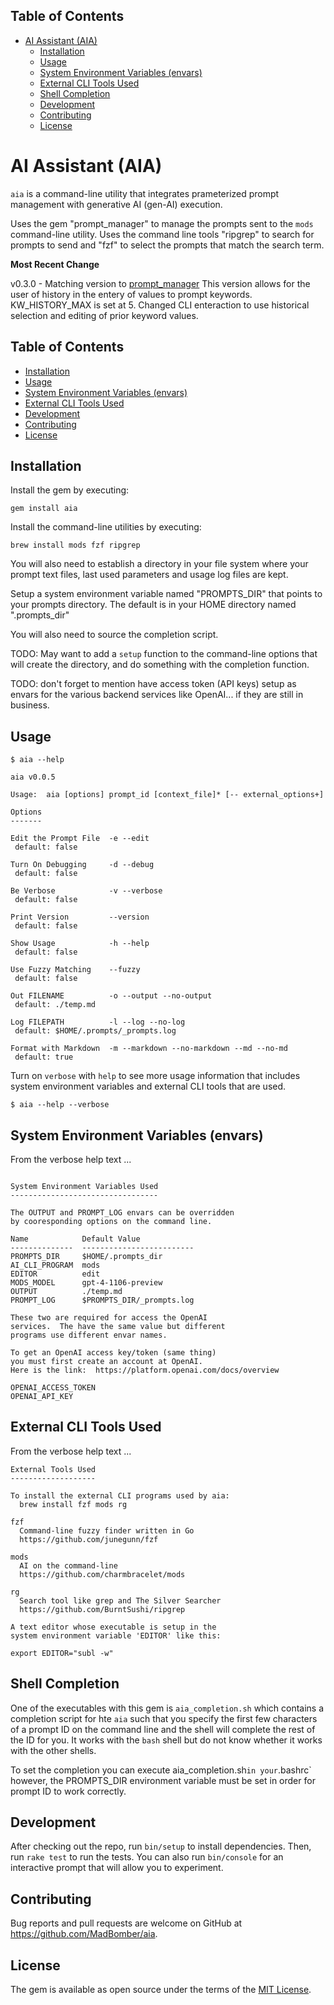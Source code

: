 <!-- Tocer[start]: Auto-generated, don't remove. -->

## Table of Contents

- [AI Assistant (AIA)](#ai-assistant-aia)
  - [Installation](#installation)
  - [Usage](#usage)
  - [System Environment Variables (envars)](#system-environment-variables-envars)
  - [External CLI Tools Used](#external-cli-tools-used)
  - [Shell Completion](#shell-completion)
  - [Development](#development)
  - [Contributing](#contributing)
  - [License](#license)

<!-- Tocer[finish]: Auto-generated, don't remove. -->

# AI Assistant (AIA)

`aia` is a command-line utility that integrates prameterized prompt management with generative AI (gen-AI) execution.

Uses the gem "prompt_manager" to manage the prompts sent to the `mods` command-line utility.  Uses the command line tools "ripgrep" to search for prompts to send and "fzf" to select the prompts that match the search term.

**Most Recent Change**

v0.3.0 - Matching version to [prompt_manager](https://github.com/prompt_manager) This version allows for the user of history in the entery of values to prompt keywords.  KW_HISTORY_MAX is set at 5.  Changed CLI enteraction to use historical selection and editing of prior keyword values.


<!-- Tocer[start]: Auto-generated, don't remove. -->

## Table of Contents

  - [Installation](#installation)
  - [Usage](#usage)
  - [System Environment Variables (envars)](#system-environment-variables-envars)
  - [External CLI Tools Used](#external-cli-tools-used)
  - [Development](#development)
  - [Contributing](#contributing)
  - [License](#license)

<!-- Tocer[finish]: Auto-generated, don't remove. -->


## Installation

Install the gem by executing:

    gem install aia


Install the command-line utilities by executing:

    brew install mods fzf ripgrep

You will also need to establish a directory in your file system where your prompt text files, last used parameters and usage log files are kept.

Setup a system environment variable named "PROMPTS_DIR" that points to your prompts directory.  The default is in your HOME directory named ".prompts_dir"

You will also need to source the completion script.

TODO: May want to add a `setup` function to the command-line options that will create the directory, and do something with the completion function.

TODO: don't forget to mention have access token (API keys) setup as envars for the various backend services like OpenAI... if they are still in business.

## Usage

```text
$ aia --help

aia v0.0.5

Usage:  aia [options] prompt_id [context_file]* [-- external_options+]

Options
-------

Edit the Prompt File  -e --edit
 default: false

Turn On Debugging     -d --debug
 default: false

Be Verbose            -v --verbose
 default: false

Print Version         --version
 default: false

Show Usage            -h --help
 default: false

Use Fuzzy Matching    --fuzzy
 default: false

Out FILENAME          -o --output --no-output
 default: ./temp.md

Log FILEPATH          -l --log --no-log
 default: $HOME/.prompts/_prompts.log

Format with Markdown  -m --markdown --no-markdown --md --no-md
 default: true
```

Turn on `verbose` with `help` to see more usage information that includes system environment variables and external CLI tools that are used.

```text
$ aia --help --verbose
```

## System Environment Variables (envars)

From the verbose help text ...

```text

System Environment Variables Used
---------------------------------

The OUTPUT and PROMPT_LOG envars can be overridden
by cooresponding options on the command line.

Name            Default Value
--------------  -------------------------
PROMPTS_DIR     $HOME/.prompts_dir
AI_CLI_PROGRAM  mods
EDITOR          edit
MODS_MODEL      gpt-4-1106-preview
OUTPUT          ./temp.md
PROMPT_LOG      $PROMPTS_DIR/_prompts.log

These two are required for access the OpenAI
services.  The have the same value but different
programs use different envar names.

To get an OpenAI access key/token (same thing)
you must first create an account at OpenAI.
Here is the link:  https://platform.openai.com/docs/overview

OPENAI_ACCESS_TOKEN
OPENAI_API_KEY
```

## External CLI Tools Used

From the verbose help text ...

```text
External Tools Used
-------------------

To install the external CLI programs used by aia:
  brew install fzf mods rg

fzf
  Command-line fuzzy finder written in Go
  https://github.com/junegunn/fzf

mods
  AI on the command-line
  https://github.com/charmbracelet/mods

rg
  Search tool like grep and The Silver Searcher
  https://github.com/BurntSushi/ripgrep

A text editor whose executable is setup in the
system environment variable 'EDITOR' like this:

export EDITOR="subl -w"

```

## Shell Completion

One of the executables with this gem is `aia_completion.sh` which contains a completion script for hte `aia` such that you specify the first few characters of a prompt ID on the command line and the shell will complete the rest of the ID for you.  It works with the `bash` shell but do not know whether it works with the other shells.

To set the completion you can execute aia_completion.sh` in your `.bashrc`  however, the PROMPTS_DIR environment variable must be set in order for prompt ID to work correctly.


## Development

After checking out the repo, run `bin/setup` to install dependencies. Then, run `rake test` to run the tests. You can also run `bin/console` for an interactive prompt that will allow you to experiment.

## Contributing

Bug reports and pull requests are welcome on GitHub at https://github.com/MadBomber/aia.

## License

The gem is available as open source under the terms of the [MIT License](https://opensource.org/licenses/MIT).

